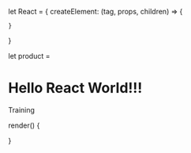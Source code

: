 

let React = {
    createElement: (tag, props, children) => {

    }
}

let product = <div>
    <h1>Hello React World!!!</h1>
    <p>Training</p>
</div>

render() {
    
}
